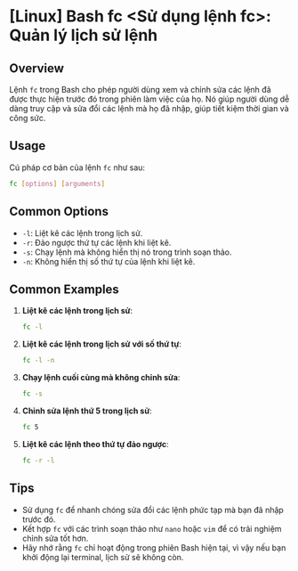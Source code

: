 # [Linux] Bash fc <Sử dụng lệnh fc>: Quản lý lịch sử lệnh

## Overview
Lệnh `fc` trong Bash cho phép người dùng xem và chỉnh sửa các lệnh đã được thực hiện trước đó trong phiên làm việc của họ. Nó giúp người dùng dễ dàng truy cập và sửa đổi các lệnh mà họ đã nhập, giúp tiết kiệm thời gian và công sức.

## Usage
Cú pháp cơ bản của lệnh `fc` như sau:
```bash
fc [options] [arguments]
```

## Common Options
- `-l`: Liệt kê các lệnh trong lịch sử.
- `-r`: Đảo ngược thứ tự các lệnh khi liệt kê.
- `-s`: Chạy lệnh mà không hiển thị nó trong trình soạn thảo.
- `-n`: Không hiển thị số thứ tự của lệnh khi liệt kê.

## Common Examples
1. **Liệt kê các lệnh trong lịch sử**:
   ```bash
   fc -l
   ```

2. **Liệt kê các lệnh trong lịch sử với số thứ tự**:
   ```bash
   fc -l -n
   ```

3. **Chạy lệnh cuối cùng mà không chỉnh sửa**:
   ```bash
   fc -s
   ```

4. **Chỉnh sửa lệnh thứ 5 trong lịch sử**:
   ```bash
   fc 5
   ```

5. **Liệt kê các lệnh theo thứ tự đảo ngược**:
   ```bash
   fc -r -l
   ```

## Tips
- Sử dụng `fc` để nhanh chóng sửa đổi các lệnh phức tạp mà bạn đã nhập trước đó.
- Kết hợp `fc` với các trình soạn thảo như `nano` hoặc `vim` để có trải nghiệm chỉnh sửa tốt hơn.
- Hãy nhớ rằng `fc` chỉ hoạt động trong phiên Bash hiện tại, vì vậy nếu bạn khởi động lại terminal, lịch sử sẽ không còn.